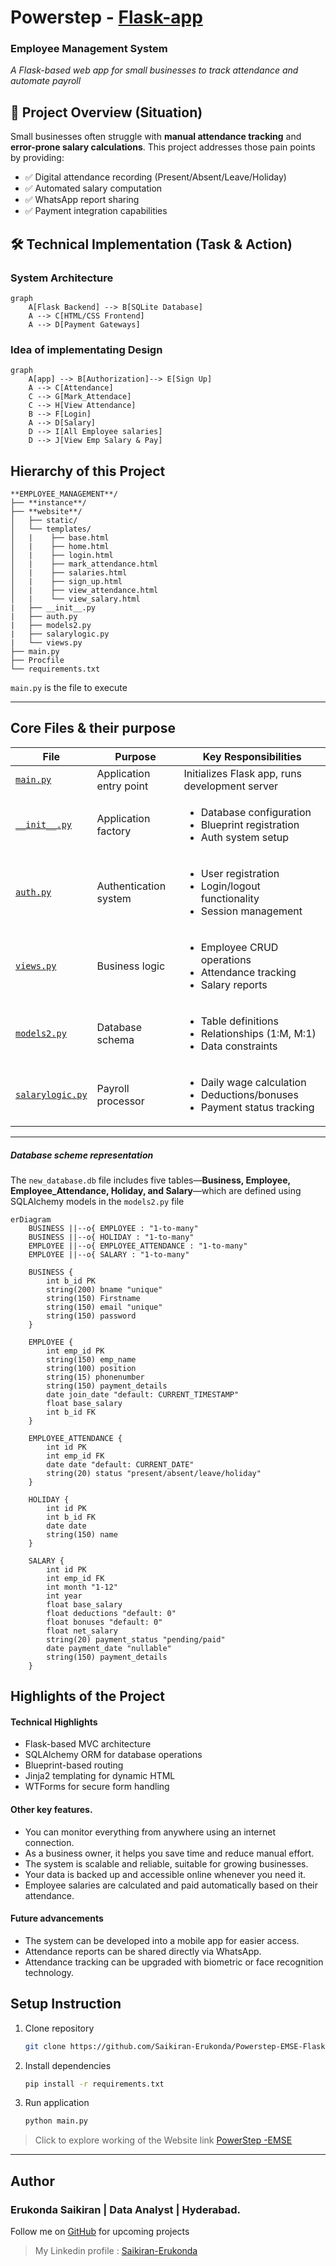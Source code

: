 # Powerstep - [Flask-app](https://powerstep-emse-flask-app.onrender.com)
### Employee Management System

*A Flask-based web app for small businesses to track attendance and automate payroll*

## 📌 Project Overview (Situation)

Small businesses often struggle with **manual attendance tracking** and **error-prone salary calculations**. This project addresses those pain points by providing:
- ✅ Digital attendance recording (Present/Absent/Leave/Holiday)
- ✅ Automated salary computation
- ✅ WhatsApp report sharing
- ✅ Payment integration capabilities

## 🛠 Technical Implementation (Task & Action)

### System Architecture

```mermaid
graph
    A[Flask Backend] --> B[SQLite Database]
    A --> C[HTML/CSS Frontend]
    A --> D[Payment Gateways]
```
### Idea of implementating Design
```mermaid
graph
    A[app] --> B[Authorization]--> E[Sign Up]
    A --> C[Attendance]
    C --> G[Mark_Attendace]
    C --> H[View Attendance]
    B --> F[Login]
    A --> D[Salary]
    D --> I[All Employee salaries]
    D --> J[View Emp Salary & Pay] 
```

## Hierarchy of this Project
``` 
**EMPLOYEE_MANAGEMENT**/
├── **instance**/
├── **website**/
│   ├── static/
│   └── templates/
│   |    ├── base.html
│   |    ├── home.html
│   |    ├── login.html
│   |    ├── mark_attendance.html
│   |    ├── salaries.html
│   |    ├── sign_up.html
│   |    ├── view_attendance.html
│   |    └── view_salary.html
|   ├── __init__.py
|   ├── auth.py
|   ├── models2.py
|   ├── salarylogic.py
|   └── views.py
├── main.py
├── Procfile
└── requirements.txt

```
 `main.py` is the file to execute
 
---------------------------------------------------------------------

## Core Files & their purpose

| File | Purpose | Key Responsibilities |
|------|---------|----------------------|
| [`main.py`](main.py) | Application entry point | Initializes Flask app, runs development server |
| [`__init__.py`](__init__.py) | Application factory | <ul><li>Database configuration</li><li>Blueprint registration</li><li>Auth system setup</li></ul> |
| [`auth.py`](auth.py) | Authentication system | <ul><li>User registration</li><li>Login/logout functionality</li><li>Session management</li></ul> |
| [`views.py`](views.py) | Business logic | <ul><li>Employee CRUD operations</li><li>Attendance tracking</li><li>Salary reports</li></ul> |
| [`models2.py`](models2.py) | Database schema | <ul><li>Table definitions</li><li>Relationships (1:M, M:1)</li><li>Data constraints</li></ul> |
| [`salarylogic.py`](salarylogic.py) | Payroll processor | <ul><li>Daily wage calculation</li><li>Deductions/bonuses</li><li>Payment status tracking</li></ul> |

--------------------------------------------------------------------------------

##### Database scheme representation

The `new_database.db` file includes five tables—**Business, Employee, Employee_Attendance, Holiday, and Salary**—which are defined using SQLAlchemy models in the `models2.py` file


```mermaid
erDiagram
    BUSINESS ||--o{ EMPLOYEE : "1-to-many"
    BUSINESS ||--o{ HOLIDAY : "1-to-many"
    EMPLOYEE ||--o{ EMPLOYEE_ATTENDANCE : "1-to-many"
    EMPLOYEE ||--o{ SALARY : "1-to-many"

    BUSINESS {
        int b_id PK
        string(200) bname "unique"
        string(150) Firstname
        string(150) email "unique"
        string(150) password
    }

    EMPLOYEE {
        int emp_id PK
        string(150) emp_name
        string(100) position
        string(15) phonenumber
        string(150) payment_details
        date join_date "default: CURRENT_TIMESTAMP"
        float base_salary
        int b_id FK
    }

    EMPLOYEE_ATTENDANCE {
        int id PK
        int emp_id FK
        date date "default: CURRENT_DATE"
        string(20) status "present/absent/leave/holiday"
    }

    HOLIDAY {
        int id PK
        int b_id FK
        date date
        string(150) name
    }

    SALARY {
        int id PK
        int emp_id FK
        int month "1-12"
        int year
        float base_salary
        float deductions "default: 0"
        float bonuses "default: 0"
        float net_salary
        string(20) payment_status "pending/paid"
        date payment_date "nullable"
        string(150) payment_details
    }
```

## Highlights of the Project
#### Technical Highlights
- Flask-based MVC architecture
- SQLAlchemy ORM for database operations
- Blueprint-based routing
- Jinja2 templating for dynamic HTML
- WTForms for secure form handling

#### Other key features.
- You can monitor everything from anywhere using an internet connection.
- As a business owner, it helps you save time and reduce manual effort.
- The system is scalable and reliable, suitable for growing businesses.
- Your data is backed up and accessible online whenever you need it.
- Employee salaries are calculated and paid automatically based on their attendance.

#### Future advancements
- The system can be developed into a mobile app for easier access.
- Attendance reports can be shared directly via WhatsApp.
- Attendance tracking can be upgraded with biometric or face recognition technology.

## Setup Instruction

1. Clone repository
   ```bash
   git clone https://github.com/Saikiran-Erukonda/Powerstep-EMSE-Flask-app.git
   ```
2. Install dependencies
    ```bash
   pip install -r requirements.txt
   ```

3. Run application
   ```bash
   python main.py
   ``` 
> Click to explore working of the Website link [PowerStep -EMSE ](https://powerstep-emse-flask-app.onrender.com)

-----------------------
## Author 
### Erukonda Saikiran | Data Analyst | Hyderabad.
Follow me on [GitHub](https://github.com/Saikiran-Erukonda/) for upcoming projects

> My Linkedin profile : [Saikiran-Erukonda](https://www.linkedin.com/in/saikiran-erukonda-4379911a3/)

